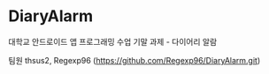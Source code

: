 # DiaryAlarm

대학교 안드로이드 앱 프로그래밍 수업 기말 과제 - 다이어리 알람

팀원 thsus2, Regexp96 (https://github.com/Regexp96/DiaryAlarm.git)
